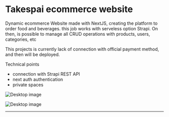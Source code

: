 # Takespai ecommerce website

Dynamic ecommerce Website made with NextJS, creating the platform to order food and beverages.
this job works with serveless option Strapi.
On then, is possible to manage all CRUD operations with products, users, categories, etc

This projects is currently lack of connection with official payment method, and then will be deployed.

Technical points

- connection with Strapi REST API
- next auth authentication
- private spaces


<div className="flex justify-between gap-8 max-h-24">

  ![Desktop image](/img/takespai.png "Home page")

</div>

<div className="flex justify-between gap-8 max-h-24">

  ![Desktop image](/img/takespai2.png "Home page")

</div>

---

